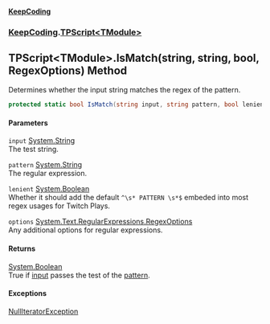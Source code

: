 #### [KeepCoding](index.md 'index')
### [KeepCoding](KeepCoding.md 'KeepCoding').[TPScript&lt;TModule&gt;](TPScript.TModule..md 'KeepCoding.TPScript&lt;TModule&gt;')
## TPScript&lt;TModule&gt;.IsMatch(string, string, bool, RegexOptions) Method
Determines whether the input string matches the regex of the pattern.  
```csharp
protected static bool IsMatch(string input, string pattern, bool lenient=true, System.Text.RegularExpressions.RegexOptions options=System.Text.RegularExpressions.RegexOptions.IgnoreCase|System.Text.RegularExpressions.RegexOptions.CultureInvariant);
```
#### Parameters
<a name='KeepCoding.TPScript.TModule..IsMatch(string.string.bool.System.Text.RegularExpressions.RegexOptions).input'></a>
`input` [System.String](https://docs.microsoft.com/en-us/dotnet/api/System.String 'System.String')  
The test string.
  
<a name='KeepCoding.TPScript.TModule..IsMatch(string.string.bool.System.Text.RegularExpressions.RegexOptions).pattern'></a>
`pattern` [System.String](https://docs.microsoft.com/en-us/dotnet/api/System.String 'System.String')  
The regular expression.
  
<a name='KeepCoding.TPScript.TModule..IsMatch(string.string.bool.System.Text.RegularExpressions.RegexOptions).lenient'></a>
`lenient` [System.Boolean](https://docs.microsoft.com/en-us/dotnet/api/System.Boolean 'System.Boolean')  
Whether it should add the default `^\s* PATTERN \s*$` embeded into most regex usages for Twitch Plays.
  
<a name='KeepCoding.TPScript.TModule..IsMatch(string.string.bool.System.Text.RegularExpressions.RegexOptions).options'></a>
`options` [System.Text.RegularExpressions.RegexOptions](https://docs.microsoft.com/en-us/dotnet/api/System.Text.RegularExpressions.RegexOptions 'System.Text.RegularExpressions.RegexOptions')  
Any additional options for regular expressions.
  
#### Returns
[System.Boolean](https://docs.microsoft.com/en-us/dotnet/api/System.Boolean 'System.Boolean')  
True if [input](TPScript.TModule..IsMatch.vG.WTmQ.fGgmTR6dOiPC7g.md#KeepCoding.TPScript.TModule..IsMatch(string.string.bool.System.Text.RegularExpressions.RegexOptions).input 'KeepCoding.TPScript&lt;TModule&gt;.IsMatch(string, string, bool, System.Text.RegularExpressions.RegexOptions).input') passes the test of the [pattern](TPScript.TModule..IsMatch.vG.WTmQ.fGgmTR6dOiPC7g.md#KeepCoding.TPScript.TModule..IsMatch(string.string.bool.System.Text.RegularExpressions.RegexOptions).pattern 'KeepCoding.TPScript&lt;TModule&gt;.IsMatch(string, string, bool, System.Text.RegularExpressions.RegexOptions).pattern').
#### Exceptions
[NullIteratorException](NullIteratorException.md 'KeepCoding.Internal.NullIteratorException')  
